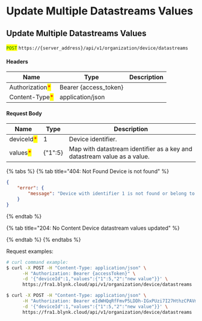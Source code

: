 # Update Multiple Datastreams Values

## Update Multiple Datastreams Values

<mark style="color:green;">`POST`</mark> `https://{server_address}/api/v1/organization/device/datastreams`

#### Headers

| Name                                            | Type                   | Description |
| ----------------------------------------------- | ---------------------- | ----------- |
| Authorization<mark style="color:red;">\*</mark> | Bearer {access\_token} |             |
| Content-Type<mark style="color:red;">\*</mark>  | application/json       |             |

#### Request Body

| Name                                       | Type    | Description                                                              |
| ------------------------------------------ | ------- | ------------------------------------------------------------------------ |
| deviceId<mark style="color:red;">\*</mark> | 1       | Device identifier.                                                       |
| values<mark style="color:red;">\*</mark>   | {"1":5} | Map with datastream identifier as a key and datastream value as a value. |

{% tabs %}
{% tab title="404: Not Found Device is not found" %}
```json
{
    "error": {
        "message": "Device with identifier 1 is not found or belong to another organization."
    }
}
```
{% endtab %}

{% tab title="204: No Content Device datastream values updated" %}

{% endtab %}
{% endtabs %}

Request examples:

```bash
# curl command example:
$ curl -X POST -H "Content-Type: application/json" \
      -H "Authorization: Bearer {accessToken}" \
      -d '{"deviceId":1,"values":{"1":5,"2":"new value"}}' \
      https://fra1.blynk.cloud/api/v1/organization/device/datastreams

$ curl -X POST -H "Content-Type: application/json" \
      -H "Authorization: Bearer eIdWHQqRfFmvP5LDDh-IGxPUzi7I27HthzCPAVmS" \
      -d '{"deviceId":1,"values":{"1":5,"2":"new value"}}' \
      https://fra1.blynk.cloud/api/v1/organization/device/datastreams
```
